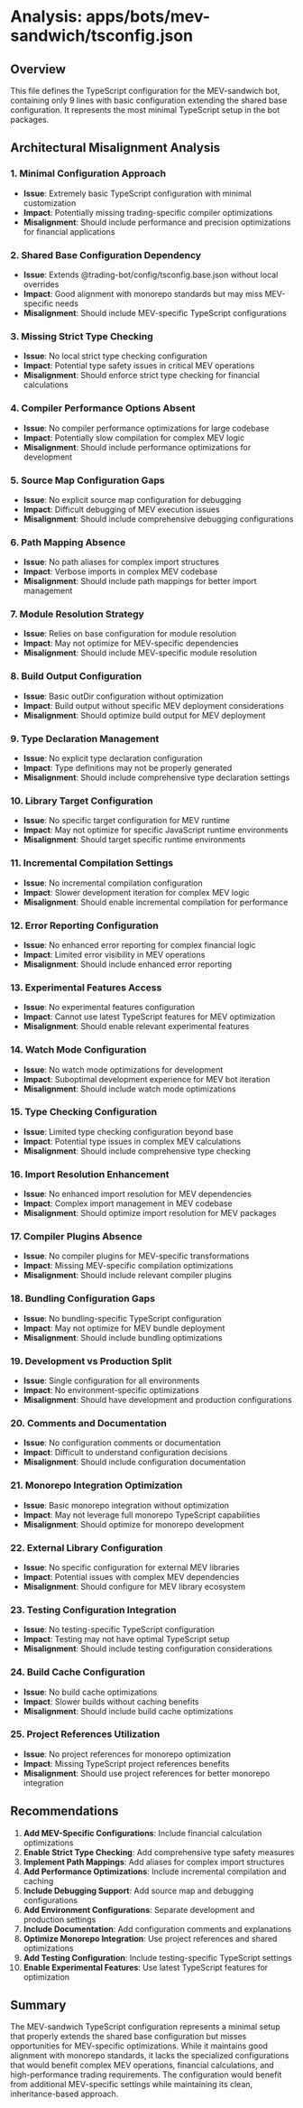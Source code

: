 # Analysis: apps/bots/mev-sandwich/tsconfig.json

## Overview
This file defines the TypeScript configuration for the MEV-sandwich bot, containing only 9 lines with basic configuration extending the shared base configuration. It represents the most minimal TypeScript setup in the bot packages.

## Architectural Misalignment Analysis

### 1. **Minimal Configuration Approach**
- **Issue**: Extremely basic TypeScript configuration with minimal customization
- **Impact**: Potentially missing trading-specific compiler optimizations
- **Misalignment**: Should include performance and precision optimizations for financial applications

### 2. **Shared Base Configuration Dependency**
- **Issue**: Extends @trading-bot/config/tsconfig.base.json without local overrides
- **Impact**: Good alignment with monorepo standards but may miss MEV-specific needs
- **Misalignment**: Should include MEV-specific TypeScript configurations

### 3. **Missing Strict Type Checking**
- **Issue**: No local strict type checking configuration
- **Impact**: Potential type safety issues in critical MEV operations
- **Misalignment**: Should enforce strict type checking for financial calculations

### 4. **Compiler Performance Options Absent**
- **Issue**: No compiler performance optimizations for large codebase
- **Impact**: Potentially slow compilation for complex MEV logic
- **Misalignment**: Should include performance optimizations for development

### 5. **Source Map Configuration Gaps**
- **Issue**: No explicit source map configuration for debugging
- **Impact**: Difficult debugging of MEV execution issues
- **Misalignment**: Should include comprehensive debugging configurations

### 6. **Path Mapping Absence**
- **Issue**: No path aliases for complex import structures
- **Impact**: Verbose imports in complex MEV codebase
- **Misalignment**: Should include path mappings for better import management

### 7. **Module Resolution Strategy**
- **Issue**: Relies on base configuration for module resolution
- **Impact**: May not optimize for MEV-specific dependencies
- **Misalignment**: Should include MEV-specific module resolution

### 8. **Build Output Configuration**
- **Issue**: Basic outDir configuration without optimization
- **Impact**: Build output without specific MEV deployment considerations
- **Misalignment**: Should optimize build output for MEV deployment

### 9. **Type Declaration Management**
- **Issue**: No explicit type declaration configuration
- **Impact**: Type definitions may not be properly generated
- **Misalignment**: Should include comprehensive type declaration settings

### 10. **Library Target Configuration**
- **Issue**: No specific target configuration for MEV runtime
- **Impact**: May not optimize for specific JavaScript runtime environments
- **Misalignment**: Should target specific runtime environments

### 11. **Incremental Compilation Settings**
- **Issue**: No incremental compilation configuration
- **Impact**: Slower development iteration for complex MEV logic
- **Misalignment**: Should enable incremental compilation for performance

### 12. **Error Reporting Configuration**
- **Issue**: No enhanced error reporting for complex financial logic
- **Impact**: Limited error visibility in MEV operations
- **Misalignment**: Should include enhanced error reporting

### 13. **Experimental Features Access**
- **Issue**: No experimental features configuration
- **Impact**: Cannot use latest TypeScript features for MEV optimization
- **Misalignment**: Should enable relevant experimental features

### 14. **Watch Mode Configuration**
- **Issue**: No watch mode optimizations for development
- **Impact**: Suboptimal development experience for MEV bot iteration
- **Misalignment**: Should include watch mode optimizations

### 15. **Type Checking Configuration**
- **Issue**: Limited type checking configuration beyond base
- **Impact**: Potential type issues in complex MEV calculations
- **Misalignment**: Should include comprehensive type checking

### 16. **Import Resolution Enhancement**
- **Issue**: No enhanced import resolution for MEV dependencies
- **Impact**: Complex import management in MEV codebase
- **Misalignment**: Should optimize import resolution for MEV packages

### 17. **Compiler Plugins Absence**
- **Issue**: No compiler plugins for MEV-specific transformations
- **Impact**: Missing MEV-specific compilation optimizations
- **Misalignment**: Should include relevant compiler plugins

### 18. **Bundling Configuration Gaps**
- **Issue**: No bundling-specific TypeScript configuration
- **Impact**: May not optimize for MEV bundle deployment
- **Misalignment**: Should include bundling optimizations

### 19. **Development vs Production Split**
- **Issue**: Single configuration for all environments
- **Impact**: No environment-specific optimizations
- **Misalignment**: Should have development and production configurations

### 20. **Comments and Documentation**
- **Issue**: No configuration comments or documentation
- **Impact**: Difficult to understand configuration decisions
- **Misalignment**: Should include configuration documentation

### 21. **Monorepo Integration Optimization**
- **Issue**: Basic monorepo integration without optimization
- **Impact**: May not leverage full monorepo TypeScript capabilities
- **Misalignment**: Should optimize for monorepo development

### 22. **External Library Configuration**
- **Issue**: No specific configuration for external MEV libraries
- **Impact**: Potential issues with complex MEV dependencies
- **Misalignment**: Should configure for MEV library ecosystem

### 23. **Testing Configuration Integration**
- **Issue**: No testing-specific TypeScript configuration
- **Impact**: Testing may not have optimal TypeScript setup
- **Misalignment**: Should include testing configuration considerations

### 24. **Build Cache Configuration**
- **Issue**: No build cache optimizations
- **Impact**: Slower builds without caching benefits
- **Misalignment**: Should include build cache optimizations

### 25. **Project References Utilization**
- **Issue**: No project references for monorepo optimization
- **Impact**: Missing TypeScript project references benefits
- **Misalignment**: Should use project references for better monorepo integration

## Recommendations

1. **Add MEV-Specific Configurations**: Include financial calculation optimizations
2. **Enable Strict Type Checking**: Add comprehensive type safety measures
3. **Implement Path Mappings**: Add aliases for complex import structures
4. **Add Performance Optimizations**: Include incremental compilation and caching
5. **Include Debugging Support**: Add source map and debugging configurations
6. **Add Environment Configurations**: Separate development and production settings
7. **Include Documentation**: Add configuration comments and explanations
8. **Optimize Monorepo Integration**: Use project references and shared optimizations
9. **Add Testing Configuration**: Include testing-specific TypeScript settings
10. **Enable Experimental Features**: Use latest TypeScript features for optimization

## Summary
The MEV-sandwich TypeScript configuration represents a minimal setup that properly extends the shared base configuration but misses opportunities for MEV-specific optimizations. While it maintains good alignment with monorepo standards, it lacks the specialized configurations that would benefit complex MEV operations, financial calculations, and high-performance trading requirements. The configuration would benefit from additional MEV-specific settings while maintaining its clean, inheritance-based approach.